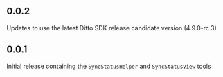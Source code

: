 ## 0.0.2

Updates to use the latest Ditto SDK release candidate version (4.9.0-rc.3)

## 0.0.1

Initial release containing the `SyncStatusHelper` and `SyncStatusView` tools

